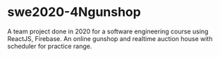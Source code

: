 # swe2020-4Ngunshop
A team project done in 2020 for a software engineering course using  ReactJS, Firebase.
An online gunshop and realtime auction house with scheduler for practice range.

